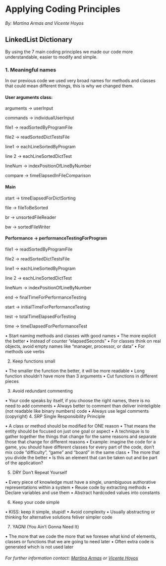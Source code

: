# Applying Coding Principles
###### _By: Martina Armas and Vicente Hoyos_
## LinkedList Dictionary

By using the 7 main coding principles we made our code more understandable, easier to modify and simple.

### 1. Meaningful names
In our previous code we used very broad names for methods and classes that could mean different things, this is why we changed them.

#### User arguments class:
arguments → userInput

commands → individualUserInput

file1 → readSortedByProgramFile

file2 → readSortedDictTestsFile

line1 → eachLineSortedByProgram

line 2 → eachLineSortedDictTest

lineNum → indexPositionOfLineByNumber

compare → timeElapsedInFileComparison

#### Main
start → timeElapsedForDictSorting

file → fileToBeSorted

br → unsortedFileReader

bw → sortedFileWriter

#### Performance → performanceTestingForProgram

file1 → readSortedByProgramFile

file2 → readSortedDictTestsFile

line1 → eachLineSortedByProgram

line 2 → eachLineSortedDictTest

lineNum → indexPositionOfLineByNumber

end → finalTimeForPerformanceTesting

start → initialTimeForPerformanceTesting

test → totalTimeElapsedForTesting

time → timeElapsedForPerformanceTest







•	Start naming methods and classes with good names
•	The more explicit the better
•	Instead of counter “elapsedSeconds”
•	For classes think on real objects, avoid empty names like “manager, processor, or data”
•	For methods use verbs


2.	Keep functions small


•	The smaller the function the better, it will be more readable
•	Long function shouldn’t have more than 3 arguments
•	Cut functions in different pieces


3.	Avoid redundant commenting


•	Your code speaks by itself, if you choose the right names, there is no need to add comments
•	Always better to comment than deliver ininteligible (not readable like binary numbers) code
•	Always use legal comments (copyright)
4.	SRP Single Responsibility Principle


•	A class or method should be modified for ONE reason
•	That means the entity should be focused on just one goal or aspect
•	A technique is to gather together the things that change for the same reasons and separate those that change for different reasons
•	Example: imagine the code for a game, you should have different classes for every part of the code, don’t mix code “difficulty”, “game” and “board” in the same class
•	The more that you divide the better
•	Is this an element that can be taken out and be part of the application?


5.	DRY Don’t Repeat Yourself


•	Every piece of knowledge must have a single, unambiguous authorative representations within a system
•	Reuse code by extracting methods
•	Declare variables and use them
•	Abstract hardcoded values into constants


6.	Keep your code simple


•	KISS: keep it simple, stupid!
•	Avoid complexity
•	Usually abstracting or thinking for alternative solutions feliver simpler code


7.	YAGNI (You Ain’t Gonna Need It)


•	The more that we code the more that we foresee what kind of elements, classes or functions that we are going to need later
•	Often extra code is generated which is not used later

###### _For further information contact: [Martina Armas](https://www.linkedin.com/in/martina-armas-793b60157/) or [Vicente Hoyos](https://www.linkedin.com/in/vicente-hoyos-787594124/)_


